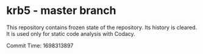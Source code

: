 # krb5 - master branch

This repository contains frozen state of the repository.
Its history is cleared. It is used only for static code
analysis with Codacy.

Commit Time: 1698313897